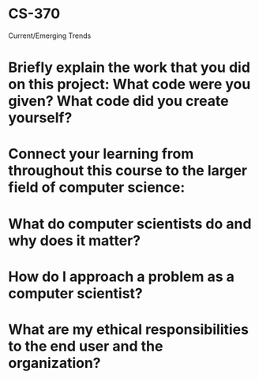 # CS-370
Current/Emerging Trends

# Briefly explain the work that you did on this project: What code were you given? What code did you create yourself?

# Connect your learning from throughout this course to the larger field of computer science:

# What do computer scientists do and why does it matter?

# How do I approach a problem as a computer scientist?

# What are my ethical responsibilities to the end user and the organization?
